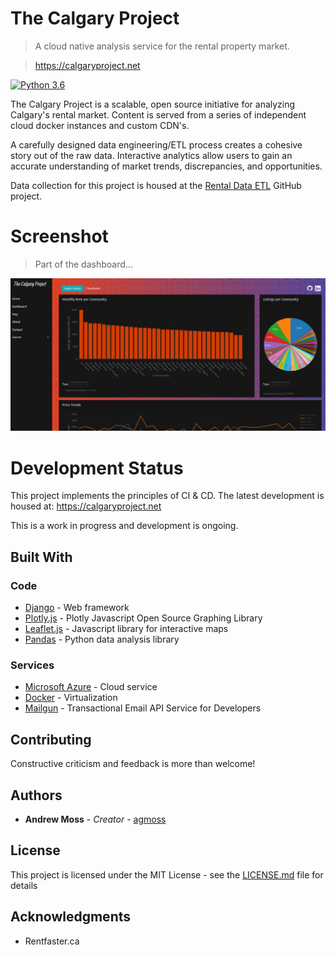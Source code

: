 # The Calgary Project
>A cloud native analysis service for the rental property market.

>https://calgaryproject.net

[![Python 3.6](https://img.shields.io/badge/python-3.6-blue.svg)](https://www.python.org/downloads/release/python-360/)


The Calgary Project is a scalable, open source initiative for analyzing Calgary's rental market. Content is served from a series of independent cloud docker instances and custom CDN's. 

A carefully designed data engineering/ETL process creates a cohesive story out of the raw data. Interactive analytics allow users to gain an accurate understanding of market trends, discrepancies, and opportunities. 

Data collection for this project is housed at the [Rental Data ETL](https://github.com/agmoss/Rental-Data-ETL) GitHub project.


# Screenshot
>Part of the dashboard...

![example](screenshot.png)


# Development Status

This project implements the principles of CI & CD. The latest development is housed at: https://calgaryproject.net

This is a work in progress and development is ongoing. 

## Built With

### Code
* [Django](https://www.djangoproject.com/) - Web framework
* [Plotly.js](https://plot.ly/javascript/) - Plotly Javascript Open Source Graphing Library
* [Leaflet.js](https://leafletjs.com/) - Javascript library for interactive maps
* [Pandas](https://pandas.pydata.org/) - Python data analysis library

### Services
* [Microsoft Azure](https://azure.microsoft.com/en-ca/) - Cloud service
* [Docker](https://www.docker.com/) - Virtualization
* [Mailgun](https://www.mailgun.com/) - Transactional Email API Service for Developers

## Contributing

Constructive criticism and feedback is more than welcome!

## Authors

* **Andrew Moss** - *Creator* - [agmoss](https://github.com/agmoss)

## License

This project is licensed under the MIT License - see the [LICENSE.md](LICENSE.md) file for details

## Acknowledgments

* Rentfaster.ca
